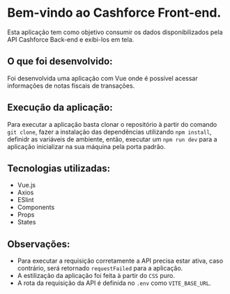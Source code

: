 # Bem-vindo ao Cashforce Front-end.

Esta aplicação tem como objetivo consumir os dados disponibilizados pela API Cashforce Back-end e exibi-los em tela.

## O que foi desenvolvido:

Foi desenvolvida uma aplicação com Vue onde é possível acessar informações de notas fiscais de transações.

## Execução da aplicação:
Para executar a aplicação basta clonar o repositório à partir do comando `git clone`, fazer a instalação das dependências utilizando `npm install`, definidr as variáveis de ambiente, então, executar um `npm run dev` para a aplicação inicializar na sua máquina pela porta padrão.

## Tecnologias utilizadas:

- Vue.js
- Axios
- ESlint
- Components
- Props
- States

## Observações:

- Para executar a requisição corretamente a API precisa estar ativa, caso contrário, será retornado `requestFailed` para a aplicação.
- A estilização da aplicação foi feita à partir do `CSS` puro.
- A rota da requisição da API é definida no `.env` como `VITE_BASE_URL`.
